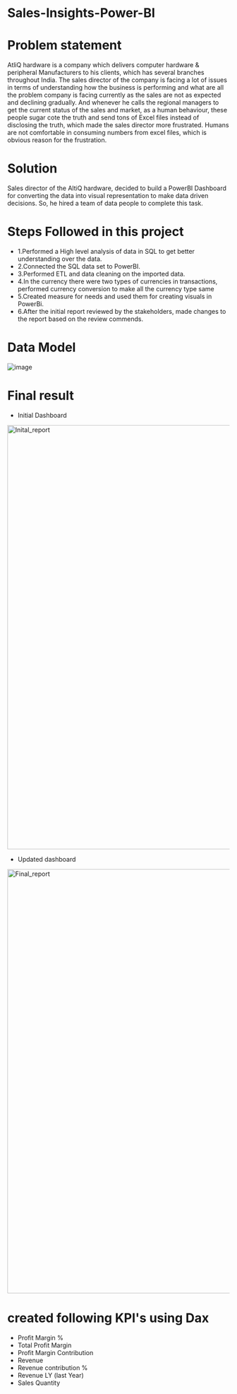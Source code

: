 # Sales-Insights-Power-BI
# Problem statement
AtliQ hardware is a company which delivers computer hardware & peripheral Manufacturers to his clients, which has several branches throughout India. The sales director of the company is facing a lot of issues in terms of understanding how the business is performing and what are all the problem company is facing currently as the sales are not as expected and declining gradually. And whenever he calls the regional managers to get the current status of the sales and market, as a human behaviour, these people sugar cote the truth and send tons of Excel files instead of disclosing the truth, which made the sales director more frustrated. Humans are not comfortable in consuming numbers from excel files, which is obvious reason for the frustration.

# Solution
Sales director of the AltiQ hardware, decided to build a PowerBI Dashboard for converting the data into visual representation to make data driven decisions. So, he hired a team of data people to complete this task.

# Steps Followed in this project
- 1.Performed a High level analysis of data in SQL to get better understanding over the data.
- 2.Connected the SQL data set to PowerBI.
- 3.Performed ETL and data cleaning on the imported data.
- 4.In the currency there were two types of currencies in transactions, performed currency conversion to make all the currency type same
- 5.Created measure for needs and used them for creating visuals in PowerBi.
- 6.After the initial report reviewed by the stakeholders, made changes to the report based on the review commends.

# Data Model

![image](https://user-images.githubusercontent.com/114512832/197145095-ee1f9a45-dc96-4feb-a5ef-4a317b300bd6.png)


# Final result
- Initial Dashboard
<img width="960" alt="Inital_report" src="https://user-images.githubusercontent.com/114512832/196626510-f09de340-ef70-4903-a6d3-4d9315091153.png">


- Updated dashboard
<img width="960" alt="Final_report" src="https://user-images.githubusercontent.com/114512832/196626532-66fc7f87-071a-448c-9f1d-2171bedffe63.png">

# created following KPI's using Dax

- Profit Margin %
- Total Profit Margin
- Profit Margin Contribution
- Revenue
- Revenue contribution %
- Revenue LY (last Year)
- Sales Quantity

